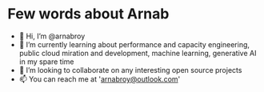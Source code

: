 # Few words about Arnab
- 👋 Hi, I’m @arnabroy
- 🌱 I’m currently learning about performance and capacity engineering, public cloud miration and development, machine learning, generative AI in my spare time
- 💞️ I’m looking to collaborate on any interesting open source projects
- 📫 You can reach me at 'arnabroy@outlook.com'

<!---
arnabroy/arnabroy is a ✨ special ✨ repository because its `README.md` (this file) appears on your GitHub profile.
You can click the Preview link to take a look at your changes.
--->
